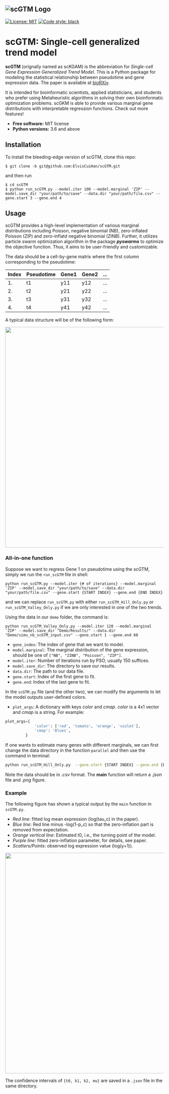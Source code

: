![scGTM Logo](https://github.com/ElvisCuiHan/scKGAM/blob/main/Figures/scGTM.png?width="400")
---


[![License: MIT](https://img.shields.io/badge/license-MIT-blue.svg )](https://github.com/ElvisCuiHan/scKGAM/blob/main/LICENSE.md)
[![Code style: black](https://img.shields.io/badge/code%20style-black-000000.svg)](https://github.com/ambv/black)

# scGTM: Single-cell generalized trend model

**scGTM** (orignally named as scKGAM) is the abbreviation for *Single-cell Gene Expression Generalized Trend Model*. This is a Python package for modeling the statistical relationship between pseudotime and gene expression data. The paper is available at [bioRXiv](https://www.biorxiv.org/content/10.1101/2021.11.25.470059v1).

It is intended for bioinformatic scientists, applied statisticians, and students who prefer using Metaheuristic algorithms in solving their own bioinformatic optimization problems. scGKM is able to provide various marginal gene distributions with interpretable regression functions. Check out more features!

* **Free software:** MIT license
* **Python versions:** 3.6 and above

## Installation

To install the bleeding-edge version of scGTM, clone this repo:

```shell
$ git clone -b git@github.com:ElvisCuiHan/scGTM.git
```
and then run

```shell
$ cd scGTM
$ python run_scGTM.py --model.iter 100 --model.marginal 'ZIP' --model.save_dir "your/path/to/save" --data.dir "your/path/file.csv" --gene.start 3 --gene.end 4
```

## Usage

scGTM provides a high-level implementation of various marginal distributions including Poisson, negative binomial (NB), zero-inflated Poisson (ZIP) and zero-inflatd negative binomial (ZINB). Further, it utilizes particle swarm optimization algorithm in the package ***pyswarms*** to optimize the objective function. Thus, it aims to be user-friendly and customizable.

The data should be a cell-by-gene matrix where the first column corresponding to the pseudotime:

| Index | Pseudotime | Gene1 | Gene2 | ... |
|-------|------------|-------|-------|-----|
| 1.    | t1         | y11   | y12   | ... |
| 2.    | t2         | y21   | y22   | ... |
| 3.    | t3         | y31   | y32   | ... |
| 4.    | t4         | y41   | y42   | ... |

A typical data structure will be of the following form:

<img src="https://github.com/ElvisCuiHan/scKGAM/blob/main/Figures/data.png" width="700" />

### All-in-one function

Suppose we want to regress Gene 1 on pseudotime using the scGTM, simply we run the `run_scGTM` file in shell:

```shell
python run_scGTM.py --model.iter {# of iterations} --model.marginal 'ZIP' --model.save_dir "your/path/to/save" --data.dir "your/path/file.csv" --gene.start {START INDEX} --gene.end {END INDEX} 
```

and we can replace `run_scGTM.py` with either `run_scGTM_Hill_Only.py` or `run_scGTM_Valley_Only.py` if we are only interested in one of the two trends.

Using the data in our `demo` folder, the command is:

```shell
python run_scGTM_Valley_Only.py --model.iter 120 --model.marginal 'ZIP' --model.save_dir "Demo/Results/" --data.dir "Demo/simu_nb_scGTM_input.csv" --gene.start 1 --gene.end 60
```

- `gene_index`: The index of gene that we want to model.
- `model.marginal`: The marginal distribution of the gene expression, should be one of `["NB", "ZINB", "Poisson", "ZIP"]`.
- `model.iter`: Number of iterations run by PSO, usually 150 suffices.
- `model.save_dir`: The directory to save our results.
- `data.dir`: The path to our data file.
- `gene.start`: Index of the first gene to fit.
- `gene.end`: Index of the last gene to fit.

In the `scGTM.py` file (and the other two), we can modify the arguments to let the model outputs user-defined colors.

- `plot_args`: A dictionary with keys *color* and *cmap*. *color* is a 4x1 vector and *cmap* is a string. For example:
```python
plot_args={
             'color': ['red', 'tomato', 'orange', 'violet'],
             'cmap': 'Blues',
         }
```

If one wants to estimate many genes with different marginals, we can first change the data directory in the function `parallel` and then use the command in terminal:

```bash
python run_scGTM_Hill_Only.py  --gene.start {START INDEX} --gene.end {END INDEX} --model.marginal "NB" --model.save_dir "YourTargetPath" --model.iter 150
```

Note the data should be in *.csv* format. The **main** function will return a *.json* file and *.png* figure. 

### Example

The following figure has shown a typical output by the `main` function in `scGTM.py`.

- *Red line*: fitted log mean expression (log(tau_c) in the paper). 
- *Blue line*: Red line minus -log(1-p_c) so that the zero-inflation part is removed from expectation.
- *Orange vertical line*: Estimated t0, i.e., the turning point of the model.
- *Purple line*: fitted zero-inflation parameter, for details, see paper.
- *Scatters/Points*: observed log expression value (log(y+1)).


<img src="https://github.com/ElvisCuiHan/scKGAM/blob/main/Figures/100ZIP.png" width="700" />

The confidence intervals of `{t0, k1, k2, mu}` are saved in a `.json` file in the same directory.
